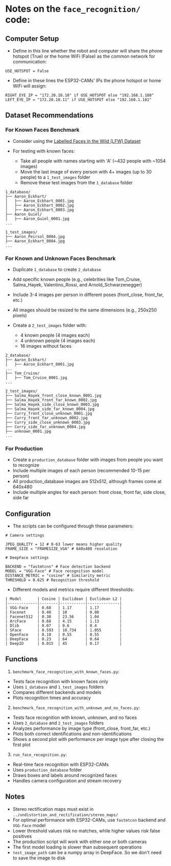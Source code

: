 # Notes on the `face_recognition/` code:

## Computer Setup

- Define in this line whether the robot and computer will share the phone hotspot (True) or the home WiFi (False) as the common network for communication:

```
USE_HOTSPOT = False
```

- Define in these lines the ESP32-CAMs' IPs the phone hotspot or home WiFi will assign:

```
RIGHT_EYE_IP = "172.20.10.10" if USE_HOTSPOT else "192.168.1.180"
LEFT_EYE_IP = "172.20.10.11" if USE_HOTSPOT else "192.168.1.181"
```

## Dataset Recommendations

### For Known Faces Benchmark

- Consider using the [Labelled Faces in the Wild (LFW) Dataset](https://www.kaggle.com/datasets/jessicali9530/lfw-dataset?resource=download)
- For testing with known faces:

  - Take all people with names starting with 'A' (~432 people with ~1054 images)
  - Move the last image of every person with 4+ images (up to 30 people) to a `1_test_images` folder
  - Remove these test images from the `1_database` folder

```
1_database/
├── Aaron_Eckhart/
│   ├── Aaron_Eckhart_0001.jpg
│   ├── Aaron_Eckhart_0002.jpg
│   ├── Aaron_Eckhart_0003.jpg
├── Aaron_Guiel/
│   ├── Aaron_Guiel_0001.jpg
...

1_test_images/
├── Aaron_Peirsol_0004.jpg
├── Aaron_Eckhart_0004.jpg
...
```

### For Known and Unknown Faces Benchmark

- Duplicate `1_database` to create `2_database`
- Add specific known people (e.g., celebrities like Tom_Cruise, Salma_Hayek, Valentino_Rossi, and Arnold_Schwarzenegger)
- Include 3-4 images per person in different poses (front_close, front_far, etc.)
- All images should be resized to the same dimensions (e.g., 250x250 pixels)
- Create a `2_test_images` folder with:

  - 4 known people (4 images each)
  - 4 unknown people (4 images each)
  - 16 images without faces

```
2_database/
├── Aaron_Eckhart/
│   ├── Aaron_Eckhart_0001.jpg
...
├── Tom_Cruise/
│   ├── Tom_Cruise_0001.jpg
...

2_test_images/
├── Salma_Hayek_front_close_known_0001.jpg
├── Salma_Hayek_front_far_known_0002.jpg
├── Salma_Hayek_side_close_known_0003.jpg
├── Salma_Hayek_side_far_known_0004.jpg
├── Curry_front_close_unknown_0001.jpg
├── Curry_front_far_unknown_0002.jpg
├── Curry_side_close_unknown_0003.jpg
├── Curry_side_far_unknown_0004.jpg
├── unknown_0001.jpg
...
```

### For Production

- Create a `production_database` folder with images from people you want to recognize
- Include multiple images of each person (recommended 10-15 per person)
- All production_database images are 512x512, although frames come at 640x480
- Include multiple angles for each person: front close, front far, side close, side far

## Configuration

- The scripts can be configured through these parameters:

```
# Camera settings

JPEG_QUALITY = 12 # 0-63 lower means higher quality
FRAME_SIZE = "FRAMESIZE_VGA" # 640x480 resolution

# DeepFace settings

BACKEND = "fastmtcnn" # Face detection backend
MODEL = "VGG-Face" # Face recognition model
DISTANCE_METRIC = "cosine" # Similarity metric
THRESHOLD = 0.625 # Recognition threshold
```

- Different models and metrics require different thresholds:

```
| Model       | Cosine | Euclidean | Euclidean L2 |
|-------------|--------|-----------|--------------|
| VGG-Face    | 0.68   | 1.17      | 1.17         |
| Facenet     | 0.40   | 10        | 0.80         |
| Facenet512  | 0.30   | 23.56     | 1.04         |
| ArcFace     | 0.68   | 4.15      | 1.13         |
| Dlib        | 0.07   | 0.6       | 0.4          |
| SFace       | 0.593  | 10.734    | 1.055        |
| OpenFace    | 0.10   | 0.55      | 0.55         |
| DeepFace    | 0.23   | 64        | 0.64         |
| DeepID      | 0.015  | 45        | 0.17         |
```

## Functions

1. `benchmark_face_recognition_with_known_faces.py`:

- Tests face recognition with known faces only
- Uses `1_database` and `1_test_images` folders
- Compares different backends and models
- Plots recognition times and accuracy

2. `benchmark_face_recognition_with_unknown_and_no_faces.py`:

- Tests face recognition with known, unknown, and no faces
- Uses `2_database` and `2_test_images` folders
- Analyzes performance by image type (front_close, front_far, etc.)
- Plots both correct identifications and non-identifications
- Shows a second plot with performance per image type after closing the first plot

3. `run_face_recognition.py`:

- Real-time face recognition with ESP32-CAMs
- Uses `production_database` folder
- Draws boxes and labels around recognized faces
- Handles camera configuration and stream recovery

## Notes

- Stereo rectification maps must exist in `../undistortion_and_rectification/stereo_maps/`
- For optimal performance with ESP32-CAMs, use `fastmtcnn` backend and `VGG-Face` model
- Lower threshold values risk no matches, while higher values risk false positives
- The production script will work with either one or both cameras
- The first model loading is slower than subsequent operations
- `test_image_path` can be a numpy array in DeepFace. So we don't need to save the image to disk
